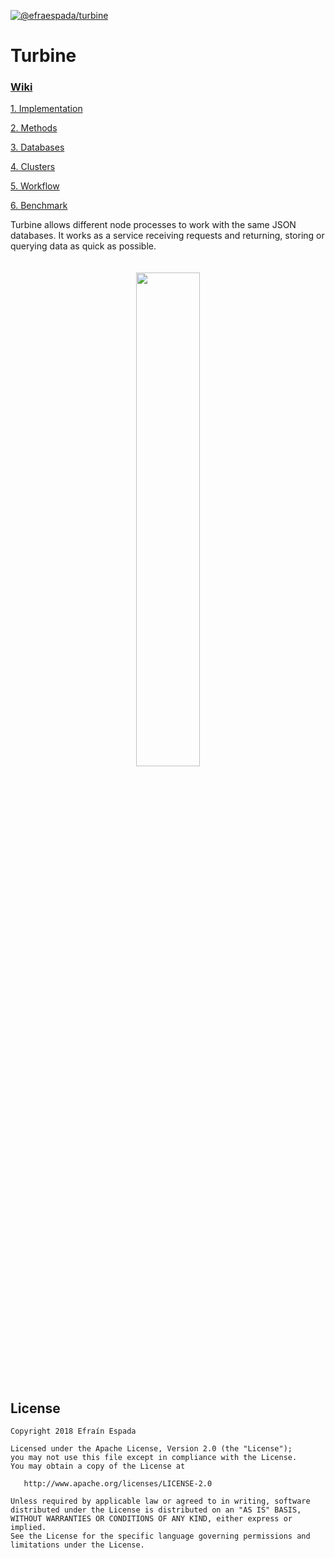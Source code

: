 [ ![@efraespada/turbine](https://d25lcipzij17d.cloudfront.net/badge.svg?id=js&type=6&v=0.0.8&x2=0)](https://www.npmjs.com/package/@efraespada/turbine)

# Turbine

### [Wiki](https://github.com/efraespada/turbine/wiki)

[1. Implementation](https://github.com/efraespada/turbine/wiki/Implementation)

[2. Methods](https://github.com/efraespada/turbine/wiki/Methods)

[3. Databases](https://github.com/efraespada/turbine/wiki/Databases)

[4. Clusters](https://github.com/efraespada/turbine/wiki/Clusters)

[5. Workflow](https://github.com/efraespada/turbine/wiki/Workflow)

[6. Benchmark](https://github.com/efraespada/turbine/wiki/Benchmark)

Turbine allows different node processes to work with the same JSON databases. It works as a service receiving requests and returning, storing or querying data as quick as possible.


<p align="center"><img width="45%" vspace="20" src="https://raw.githubusercontent.com/rotorlab/server-node/master/images/TurbineSchema.png"></p>

License
-------
    Copyright 2018 Efraín Espada
    
    Licensed under the Apache License, Version 2.0 (the "License");
    you may not use this file except in compliance with the License.
    You may obtain a copy of the License at

       http://www.apache.org/licenses/LICENSE-2.0

    Unless required by applicable law or agreed to in writing, software
    distributed under the License is distributed on an "AS IS" BASIS,
    WITHOUT WARRANTIES OR CONDITIONS OF ANY KIND, either express or implied.
    See the License for the specific language governing permissions and
    limitations under the License.
